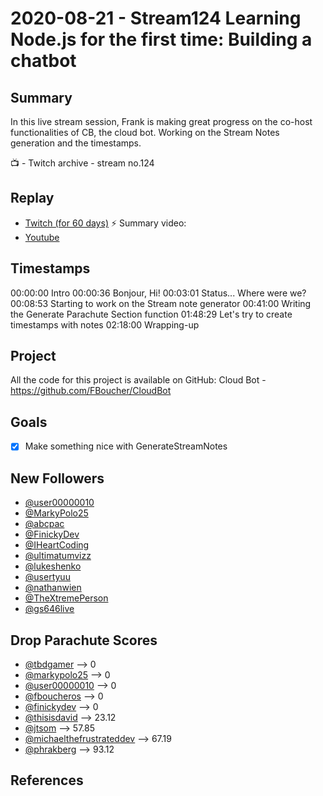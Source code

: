 
# 2020-08-21 - Stream124 Learning Node.js for the first time: Building a chatbot

Summary
-------

In this live stream session, Frank is making great progress on the co-host functionalities of CB, the cloud bot. Working on the Stream Notes generation and the timestamps.

📺 - Twitch archive - stream no.124

Replay
------

- [Twitch (for 60 days)](https://www.twitch.tv/videos/)
⚡ Summary video:
- [Youtube](https://youtu.be/ba6NRyo0oaE)


Timestamps
--------

00:00:00 Intro
00:00:36 Bonjour, Hi!
00:03:01 Status... Where were we? 
00:08:53 Starting to work on the Stream note generator
00:41:00 Writing the Generate Parachute Section function
01:48:29 Let's try to create timestamps with notes
02:18:00 Wrapping-up


Project
-------

All the code for this project is available on GitHub: Cloud Bot - https://github.com/FBoucher/CloudBot


Goals
-----

- [X] Make something nice with GenerateStreamNotes


New Followers
-------------

- [@user00000010](https://www.twitch.tv/user00000010)
- [@MarkyPolo25](https://www.twitch.tv/MarkyPolo25)
- [@abcpac](https://www.twitch.tv/abcpac)
- [@FinickyDev](https://www.twitch.tv/FinickyDev)
- [@IHeartCoding](https://www.twitch.tv/IHeartCoding)
- [@ultimatumvizz](https://www.twitch.tv/ultimatumvizz)
- [@lukeshenko](https://www.twitch.tv/lukeshenko)
- [@usertyuu](https://www.twitch.tv/usertyuu)
- [@nathanwien](https://www.twitch.tv/nathanwien)
- [@TheXtremePerson](https://www.twitch.tv/TheXtremePerson)
- [@gs646live](https://www.twitch.tv/gs646live)


Drop Parachute Scores
----------------------------

- [@tbdgamer](https://www.twitch.tv/tbdgamer) --> 0
- [@markypolo25](https://www.twitch.tv/markypolo25) --> 0
- [@user00000010](https://www.twitch.tv/user00000010) --> 0
- [@fboucheros](https://www.twitch.tv/fboucheros) --> 0
- [@finickydev](https://www.twitch.tv/finickydev) --> 0
- [@thisisdavid](https://www.twitch.tv/thisisdavid) --> 23.12
- [@jtsom](https://www.twitch.tv/jtsom) --> 57.85
- [@michaelthefrustrateddev](https://www.twitch.tv/michaelthefrustrateddev) --> 67.19
- [@phrakberg](https://www.twitch.tv/phrakberg) --> 93.12



References
----------

